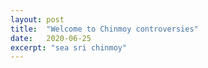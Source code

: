 ```yaml
---
layout: post
title:  "Welcome to Chinmoy controversies"
date:   2020-06-25
excerpt: "sea sri chinmoy"
---
```

